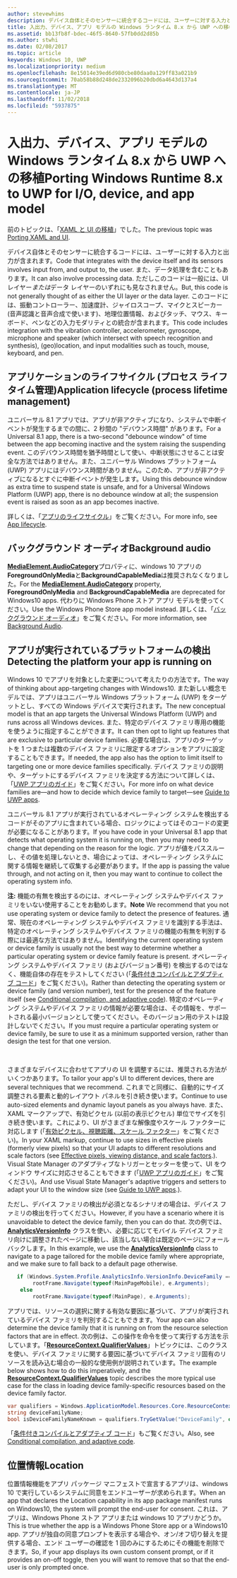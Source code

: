 ```yaml
---
author: stevewhims
description: デバイス自体とそのセンサーに統合するコードには、ユーザーに対する入力と出力が含まれます。
title: 入出力、デバイス、アプリ モデルの Windows ランタイム 8.x から UWP への移植'
ms.assetid: bb13fb8f-bdec-46f5-8640-57fb0dd2d85b
ms.author: stwhi
ms.date: 02/08/2017
ms.topic: article
keywords: Windows 10, UWP
ms.localizationpriority: medium
ms.openlocfilehash: 8e15014e39ed6d980cbe80daa0a129ff83a021b9
ms.sourcegitcommit: 70ab58b88d248de2332096b20dbd6a4643d137a4
ms.translationtype: MT
ms.contentlocale: ja-JP
ms.lasthandoff: 11/02/2018
ms.locfileid: "5937875"
---
```

# <a name="porting-windows-runtime-8x-to-uwp-for-io-device-and-app-model"></a><span data-ttu-id="aa655-104">入出力、デバイス、アプリ モデルの Windows ランタイム 8.x から UWP への移植</span><span class="sxs-lookup"><span data-stu-id="aa655-104">Porting Windows Runtime 8.x to UWP for I/O, device, and app model</span></span>




<span data-ttu-id="aa655-105">前のトピックは、「[XAML と UI の移植](w8x-to-uwp-porting-xaml-and-ui.md)」でした。</span><span class="sxs-lookup"><span data-stu-id="aa655-105">The previous topic was [Porting XAML and UI](w8x-to-uwp-porting-xaml-and-ui.md).</span></span>

<span data-ttu-id="aa655-106">デバイス自体とそのセンサーに統合するコードには、ユーザーに対する入力と出力が含まれます。</span><span class="sxs-lookup"><span data-stu-id="aa655-106">Code that integrates with the device itself and its sensors involves input from, and output to, the user.</span></span> <span data-ttu-id="aa655-107">また、データ処理を含むこともあります。</span><span class="sxs-lookup"><span data-stu-id="aa655-107">It can also involve processing data.</span></span> <span data-ttu-id="aa655-108">ただしこのコードは一般には、UI レイヤー*または*データ レイヤーのいずれにも見なされません。</span><span class="sxs-lookup"><span data-stu-id="aa655-108">But, this code is not generally thought of as either the UI layer *or* the data layer.</span></span> <span data-ttu-id="aa655-109">このコードには、振動コントローラー、加速度計、ジャイロスコープ、マイクとスピーカー (音声認識と音声合成で使います)、地理位置情報、およびタッチ、マウス、キーボード、ペンなどの入力モダリティとの統合が含まれます。</span><span class="sxs-lookup"><span data-stu-id="aa655-109">This code includes integration with the vibration controller, accelerometer, gyroscope, microphone and speaker (which intersect with speech recognition and synthesis), (geo)location, and input modalities such as touch, mouse, keyboard, and pen.</span></span>

## <a name="application-lifecycle-process-lifetime-management"></a><span data-ttu-id="aa655-110">アプリケーションのライフサイクル (プロセス ライフタイム管理)</span><span class="sxs-lookup"><span data-stu-id="aa655-110">Application lifecycle (process lifetime management)</span></span>


<span data-ttu-id="aa655-111">ユニバーサル 8.1 アプリでは、アプリが非アクティブになり、システムで中断イベントが発生するまでの間に、2 秒間の "デバウンス時間" があります。</span><span class="sxs-lookup"><span data-stu-id="aa655-111">For a Universal 8.1 app, there is a two-second "debounce window" of time between the app becoming inactive and the system raising the suspending event.</span></span> <span data-ttu-id="aa655-112">このデバウンス時間を猶予時間として使い、中断状態にさせることは安全な方法ではありません。また、ユニバーサル Windows プラットフォーム (UWP) アプリにはデバウンス時間がありません。このため、アプリが非アクティブになるとすぐに中断イベントが発生します。</span><span class="sxs-lookup"><span data-stu-id="aa655-112">Using this debounce window as extra time to suspend state is unsafe, and for a Universal Windows Platform (UWP) app, there is no debounce window at all; the suspension event is raised as soon as an app becomes inactive.</span></span>

<span data-ttu-id="aa655-113">詳しくは、「[アプリのライフサイクル](https://msdn.microsoft.com/library/windows/apps/mt243287)」をご覧ください。</span><span class="sxs-lookup"><span data-stu-id="aa655-113">For more info, see [App lifecycle](https://msdn.microsoft.com/library/windows/apps/mt243287).</span></span>

## <a name="background-audio"></a><span data-ttu-id="aa655-114">バックグラウンド オーディオ</span><span class="sxs-lookup"><span data-stu-id="aa655-114">Background audio</span></span>


<span data-ttu-id="aa655-115">[**MediaElement.AudioCategory**](https://msdn.microsoft.com/library/windows/apps/br227352)プロパティに、windows 10 アプリの**ForegroundOnlyMedia**と**BackgroundCapableMedia**は推奨されなくなりました。</span><span class="sxs-lookup"><span data-stu-id="aa655-115">For the [**MediaElement.AudioCategory**](https://msdn.microsoft.com/library/windows/apps/br227352) property, **ForegroundOnlyMedia** and **BackgroundCapableMedia** are deprecated for Windows10 apps.</span></span> <span data-ttu-id="aa655-116">代わりに Windows Phone ストア アプリ モデルを使ってください。</span><span class="sxs-lookup"><span data-stu-id="aa655-116">Use the Windows Phone Store app model instead.</span></span> <span data-ttu-id="aa655-117">詳しくは、「[バックグラウンド オーディオ](https://msdn.microsoft.com/library/windows/apps/mt282140)」をご覧ください。</span><span class="sxs-lookup"><span data-stu-id="aa655-117">For more information, see [Background Audio](https://msdn.microsoft.com/library/windows/apps/mt282140).</span></span>

## <a name="detecting-the-platform-your-app-is-running-on"></a><span data-ttu-id="aa655-118">アプリが実行されているプラットフォームの検出</span><span class="sxs-lookup"><span data-stu-id="aa655-118">Detecting the platform your app is running on</span></span>


<span data-ttu-id="aa655-119">Windows 10 でアプリを対象とした変更について考えたりの方法です。</span><span class="sxs-lookup"><span data-stu-id="aa655-119">The way of thinking about app-targeting changes with Windows10.</span></span> <span data-ttu-id="aa655-120">また新しい概念モデルでは、アプリはユニバーサル Windows プラットフォーム (UWP) をターゲットとし、すべての Windows デバイスで実行されます。</span><span class="sxs-lookup"><span data-stu-id="aa655-120">The new conceptual model is that an app targets the Universal Windows Platform (UWP) and runs across all Windows devices.</span></span> <span data-ttu-id="aa655-121">また、特定のデバイス ファミリ専用の機能を使うように指定することができます。</span><span class="sxs-lookup"><span data-stu-id="aa655-121">It can then opt to light up features that are exclusive to particular device families.</span></span> <span data-ttu-id="aa655-122">必要な場合は、アプリのターゲットを 1 つまたは複数のデバイス ファミリに限定するオプションをアプリに設定することもできます。</span><span class="sxs-lookup"><span data-stu-id="aa655-122">If needed, the app also has the option to limit itself to targeting one or more device families specifically.</span></span> <span data-ttu-id="aa655-123">デバイス ファミリの説明や、ターゲットにするデバイス ファミリを決定する方法について詳しくは、「[UWP アプリのガイド](https://msdn.microsoft.com/library/windows/apps/dn894631)」をご覧ください。</span><span class="sxs-lookup"><span data-stu-id="aa655-123">For more info on what device families are—and how to decide which device family to target—see [Guide to UWP apps](https://msdn.microsoft.com/library/windows/apps/dn894631).</span></span>

<span data-ttu-id="aa655-124">ユニバーサル 8.1 アプリが実行されているオペレーティング システムを検出するコードがそのアプリに含まれている場合、ロジックによってはそのコードの変更が必要になることがあります。</span><span class="sxs-lookup"><span data-stu-id="aa655-124">If you have code in your Universal 8.1 app that detects what operating system it is running on, then you may need to change that depending on the reason for the logic.</span></span> <span data-ttu-id="aa655-125">アプリが値をパススルーし、その値を処理しないとき、場合によっては、オペレーティング システムに関する情報を継続して収集する必要があります。</span><span class="sxs-lookup"><span data-stu-id="aa655-125">If the app is passing the value through, and not acting on it, then you may want to continue to collect the operating system info.</span></span>

<span data-ttu-id="aa655-126">**注:** 機能の有無を検出するのには、オペレーティング システムやデバイス ファミリをいない使用することをお勧めします。</span><span class="sxs-lookup"><span data-stu-id="aa655-126">**Note** We recommend that you not use operating system or device family to detect the presence of features.</span></span> <span data-ttu-id="aa655-127">通常、現在のオペレーティング システムやデバイス ファミリを識別する手法は、特定のオペレーティング システムやデバイス ファミリの機能の有無を判別する際には最適な方法ではありません。</span><span class="sxs-lookup"><span data-stu-id="aa655-127">Identifying the current operating system or device family is usually not the best way to determine whether a particular operating system or device family feature is present.</span></span> <span data-ttu-id="aa655-128">オペレーティング システムやデバイス ファミリ (およびバージョン番号) を検出するのではなく、機能自体の存在をテストしてください (「[条件付きコンパイルとアダプティブ コード](w8x-to-uwp-porting-to-a-uwp-project.md)」をご覧ください)。</span><span class="sxs-lookup"><span data-stu-id="aa655-128">Rather than detecting the operating system or device family (and version number), test for the presence of the feature itself (see [Conditional compilation, and adaptive code](w8x-to-uwp-porting-to-a-uwp-project.md)).</span></span> <span data-ttu-id="aa655-129">特定のオペレーティング システムやデバイス ファミリの情報が必要な場合は、その情報を、サポートされる最小バージョンとして使ってください。そのバージョン用のテストは設計しないでください。</span><span class="sxs-lookup"><span data-stu-id="aa655-129">If you must require a particular operating system or device family, be sure to use it as a minimum supported version, rather than design the test for that one version.</span></span>

 

<span data-ttu-id="aa655-130">さまざまなデバイスに合わせてアプリの UI を調整するには、推奨される方法がいくつかあります。</span><span class="sxs-lookup"><span data-stu-id="aa655-130">To tailor your app's UI to different devices, there are several techniques that we recommend.</span></span> <span data-ttu-id="aa655-131">これまでと同様に、自動的にサイズ調整される要素と動的レイアウト パネルを引き続き使います。</span><span class="sxs-lookup"><span data-stu-id="aa655-131">Continue to use auto-sized elements and dynamic layout panels as you always have.</span></span> <span data-ttu-id="aa655-132">また、XAML マークアップで、有効ピクセル (以前の表示ピクセル) 単位でサイズを引き続き使います。これにより、UI がさまざまな解像度やスケール ファクターに対応します (「[有効ピクセル、視聴距離、スケール ファクター](w8x-to-uwp-porting-xaml-and-ui.md)」をご覧ください)。</span><span class="sxs-lookup"><span data-stu-id="aa655-132">In your XAML markup, continue to use sizes in effective pixels (formerly view pixels) so that your UI adapts to different resolutions and scale factors (see [Effective pixels, viewing distance, and scale factors](w8x-to-uwp-porting-xaml-and-ui.md).).</span></span> <span data-ttu-id="aa655-133">Visual State Manager のアダプティブなトリガーとセッターを使って、UI をウィンドウ サイズに対応させることもできます (「[UWP アプリのガイド](https://msdn.microsoft.com/library/windows/apps/dn894631)」をご覧ください)。</span><span class="sxs-lookup"><span data-stu-id="aa655-133">And use Visual State Manager's adaptive triggers and setters to adapt your UI to the window size (see [Guide to UWP apps](https://msdn.microsoft.com/library/windows/apps/dn894631).).</span></span>

<span data-ttu-id="aa655-134">ただし、デバイス ファミリの検出が必須となるシナリオの場合は、デバイス ファミリの検出を行ってください。</span><span class="sxs-lookup"><span data-stu-id="aa655-134">However, if you have a scenario where it is unavoidable to detect the device family, then you can do that.</span></span> <span data-ttu-id="aa655-135">次の例では、[**AnalyticsVersionInfo**](https://msdn.microsoft.com/library/windows/apps/dn960165) クラスを使い、必要に応じてモバイル デバイス ファミリ向けに調整されたページに移動し、該当しない場合は既定のページにフォール バックします。</span><span class="sxs-lookup"><span data-stu-id="aa655-135">In this example, we use the [**AnalyticsVersionInfo**](https://msdn.microsoft.com/library/windows/apps/dn960165) class to navigate to a page tailored for the mobile device family where appropriate, and we make sure to fall back to a default page otherwise.</span></span>

```csharp
   if (Windows.System.Profile.AnalyticsInfo.VersionInfo.DeviceFamily == "Windows.Mobile")
        rootFrame.Navigate(typeof(MainPageMobile), e.Arguments);
    else
        rootFrame.Navigate(typeof(MainPage), e.Arguments);
```

<span data-ttu-id="aa655-136">アプリでは、リソースの選択に関する有効な要因に基づいて、アプリが実行されているデバイス ファミリを判別することもできます。</span><span class="sxs-lookup"><span data-stu-id="aa655-136">Your app can also determine the device family that it is running on from the resource selection factors that are in effect.</span></span> <span data-ttu-id="aa655-137">次の例は、この操作を命令を使って実行する方法を示しています。「[**ResourceContext.QualifierValues**](https://msdn.microsoft.com/library/windows/apps/br206071)」トピックには、このクラスを使い、デバイス ファミリに関する要因に基づいてデバイス ファミリ固有のリソースを読み込む場合の一般的な使用例が説明されています。</span><span class="sxs-lookup"><span data-stu-id="aa655-137">The example below shows how to do this imperatively, and the [**ResourceContext.QualifierValues**](https://msdn.microsoft.com/library/windows/apps/br206071) topic describes the more typical use case for the class in loading device family-specific resources based on the device family factor.</span></span>

```csharp
var qualifiers = Windows.ApplicationModel.Resources.Core.ResourceContext.GetForCurrentView().QualifierValues;
string deviceFamilyName;
bool isDeviceFamilyNameKnown = qualifiers.TryGetValue("DeviceFamily", out deviceFamilyName);
```

<span data-ttu-id="aa655-138">「[条件付きコンパイルとアダプティブ コード](w8x-to-uwp-porting-to-a-uwp-project.md)」もご覧ください。</span><span class="sxs-lookup"><span data-stu-id="aa655-138">Also, see [Conditional compilation, and adaptive code](w8x-to-uwp-porting-to-a-uwp-project.md).</span></span>

## <a name="location"></a><span data-ttu-id="aa655-139">位置情報</span><span class="sxs-lookup"><span data-stu-id="aa655-139">Location</span></span>


<span data-ttu-id="aa655-140">位置情報機能をアプリ パッケージ マニフェストで宣言するアプリは、windows 10 で実行しているシステムに同意をエンドユーザーが求められます。</span><span class="sxs-lookup"><span data-stu-id="aa655-140">When an app that declares the Location capability in its app package manifest runs on Windows10, the system will prompt the end-user for consent.</span></span> <span data-ttu-id="aa655-141">これは、アプリは、Windows Phone ストア アプリまたは windows 10 アプリかどうか。</span><span class="sxs-lookup"><span data-stu-id="aa655-141">This is true whether the app is a Windows Phone Store app or a Windows10 app.</span></span> <span data-ttu-id="aa655-142">アプリが独自の同意プロンプトを表示する場合や、オン/オフ切り替えを提供する場合、エンド ユーザーの確認を 1 回のみにするためにその機能を削除できます。</span><span class="sxs-lookup"><span data-stu-id="aa655-142">So, if your app displays its own custom consent prompt, or if it provides an on-off toggle, then you will want to remove that so that the end-user is only prompted once.</span></span>

 

 





